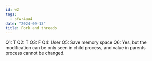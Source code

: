 ```yaml
---
id: w2
tags:
  - sfwr4aa4
date: "2024-09-13"
title: Fork and threads
---
```


Q1: T
Q2: T
Q3: F
Q4: User
Q5: Save memory space
Q6: Yes, but the modification can be only seen in child process, and value in parents process cannot be changed.
